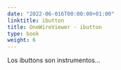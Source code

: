 ```yaml
---
date: "2022-06-016T00:00:00+01:00"
linktitle: ibutton
title: OneWireViewer - ibutton
type: book
weight: 6
---
```

Los ibuttons son instrumentos...